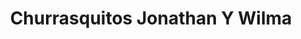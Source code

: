 ---
title: "Churrasquitos Jonathan Y Wilma"
url: /mazatenango/churrasquitos-jonathan-y-wilma/
shop: comodidad
---